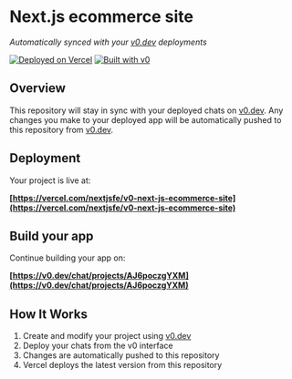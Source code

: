# Next.js ecommerce site

*Automatically synced with your [v0.dev](https://v0.dev) deployments*

[![Deployed on Vercel](https://img.shields.io/badge/Deployed%20on-Vercel-black?style=for-the-badge&logo=vercel)](https://vercel.com/nextjsfe/v0-next-js-ecommerce-site)
[![Built with v0](https://img.shields.io/badge/Built%20with-v0.dev-black?style=for-the-badge)](https://v0.dev/chat/projects/AJ6poczgYXM)

## Overview

This repository will stay in sync with your deployed chats on [v0.dev](https://v0.dev).
Any changes you make to your deployed app will be automatically pushed to this repository from [v0.dev](https://v0.dev).

## Deployment

Your project is live at:

**[https://vercel.com/nextjsfe/v0-next-js-ecommerce-site](https://vercel.com/nextjsfe/v0-next-js-ecommerce-site)**

## Build your app

Continue building your app on:

**[https://v0.dev/chat/projects/AJ6poczgYXM](https://v0.dev/chat/projects/AJ6poczgYXM)**

## How It Works

1. Create and modify your project using [v0.dev](https://v0.dev)
2. Deploy your chats from the v0 interface
3. Changes are automatically pushed to this repository
4. Vercel deploys the latest version from this repository